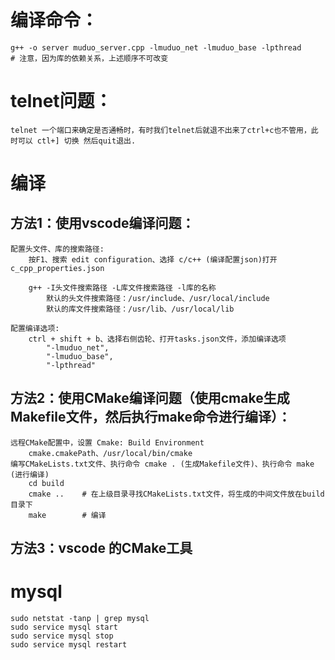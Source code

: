 
# 编译命令：
    g++ -o server muduo_server.cpp -lmuduo_net -lmuduo_base -lpthread
    # 注意，因为库的依赖关系，上述顺序不可改变

# telnet问题：
    telnet 一个端口来确定是否通畅时，有时我们telnet后就退不出来了ctrl+c也不管用，此时可以 ctl+] 切换 然后quit退出.

# 编译
## 方法1：使用vscode编译问题：
    配置头文件、库的搜索路径:
        按F1、搜索 edit configuration、选择 c/c++ (编译配置json)打开 c_cpp_properties.json
    
        g++ -I头文件搜索路径 -L库文件搜索路径 -l库的名称
            默认的头文件搜索路径：/usr/include、/usr/local/include
            默认的库文件搜索路径：/usr/lib、/usr/local/lib

    配置编译选项:
        ctrl + shift + b、选择右侧齿轮、打开tasks.json文件，添加编译选项
            "-lmuduo_net",
            "-lmuduo_base",
            "-lpthread"

## 方法2：使用CMake编译问题（使用cmake生成Makefile文件，然后执行make命令进行编译）：
    远程CMake配置中，设置 Cmake: Build Environment
        cmake.cmakePath、/usr/local/bin/cmake
    编写CMakeLists.txt文件、执行命令 cmake . (生成Makefile文件)、执行命令 make (进行编译)
        cd build
        cmake ..    # 在上级目录寻找CMakeLists.txt文件，将生成的中间文件放在build目录下
        make        # 编译

## 方法3：vscode 的CMake工具

# mysql
    sudo netstat -tanp | grep mysql
    sudo service mysql start
    sudo service mysql stop
    sudo service mysql restart

